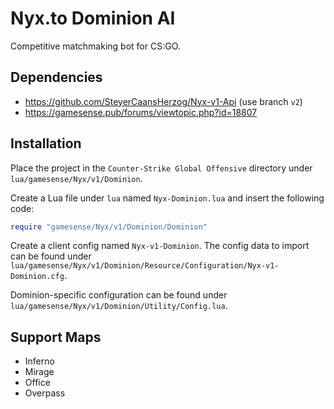 # Nyx.to Dominion AI
Competitive matchmaking bot for CS:GO.

## Dependencies
- https://github.com/SteyerCaansHerzog/Nyx-v1-Api (use branch `v2`)
- https://gamesense.pub/forums/viewtopic.php?id=18807

## Installation
Place the project in the `Counter-Strike Global Offensive` directory under `lua/gamesense/Nyx/v1/Dominion`.

Create a Lua file under `lua` named `Nyx-Dominion.lua` and insert the following code:
```lua
require "gamesense/Nyx/v1/Dominion/Dominion"
```

Create a client config named `Nyx-v1-Dominion`. The config data to import can be found under `lua/gamesense/Nyx/v1/Dominion/Resource/Configuration/Nyx-v1-Dominion.cfg`.

Dominion-specific configuration can be found under `lua/gamesense/Nyx/v1/Dominion/Utility/Config.lua`.

## Support Maps
- Inferno
- Mirage
- Office
- Overpass
